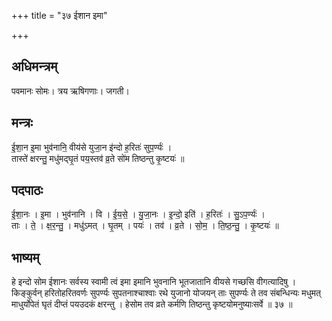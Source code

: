 +++
title = "३७ ईशान इमा"

+++
## अधिमन्त्रम्
पवमानः सोमः। त्रय ऋषिगणाः। जगती।

## मन्त्रः
ई॒शा॒न इ॒मा भुव॑नानि॒ वीय॑से युजा॒न इ॑न्दो ह॒रितः॑ सुप॒र्ण्यः॑ ।  
तास्ते॑ क्षरन्तु॒ मधु॑मद्घृ॒तं पय॒स्तव॑ व्र॒ते सो॑म तिष्ठन्तु कृ॒ष्टयः॑ ॥

## पदपाठः
ई॒शा॒नः । इ॒मा । भुव॑नानि । वि । ई॒य॒से॒ । यु॒जा॒नः । इ॒न्दो॒ इति॑ । ह॒रितः॑ । सु॒ऽप॒र्ण्यः॑ ।  
ताः । ते॒ । क्ष॒र॒न्तु॒ । मधु॑ऽमत् । घृ॒तम् । पयः॑ । तव॑ । व्र॒ते । सो॒म॒ । ति॒ष्ठ॒न्तु॒ । कृ॒ष्टयः॑ ॥

## भाष्यम्
हे इन्दो सोम ईशानः सर्वस्य स्वामी त्वं इमा इमानि भुवनानि भूतजातानि वीयसे गच्छसि वीगत्यादिषु । किङ्कुर्वन् हरितोहरितवर्णः सुपर्ण्यः सुपतनाश्चाश्वाः रथे युजानो योजयन् ताः सुपर्ण्यः ते तव संबन्धिन्यः मधुमत् माधुर्योपेतं घृतं दीप्तं पयउदकं क्षरन्तु । हेसोम तव व्रते कर्मणि तिष्ठन्तु कृष्टयोमनुष्याःसर्वे ॥ ३७ ॥